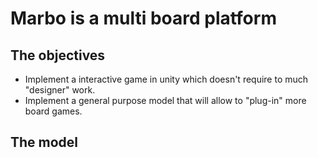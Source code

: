 # Marbo is a multi board platform

## The objectives
- Implement a interactive game in unity which doesn't require to much "designer" work.
- Implement a general purpose model that will allow to "plug-in" more board games.


## The model
